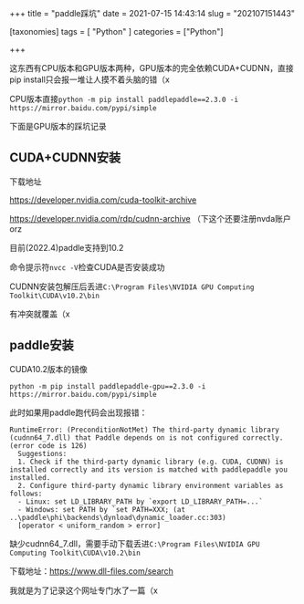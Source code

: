 +++
title = "paddle踩坑"
date = 2021-07-15 14:43:14
slug = "202107151443"

[taxonomies]
tags = [ "Python" ]
categories = ["Python"]

+++



<!-- more -->

这东西有CPU版本和GPU版本两种，GPU版本的完全依赖CUDA+CUDNN，直接pip install只会报一堆让人摸不着头脑的错（x

CPU版本直接`python -m pip install paddlepaddle==2.3.0 -i https://mirror.baidu.com/pypi/simple`

下面是GPU版本的踩坑记录

## CUDA+CUDNN安装

下载地址

https://developer.nvidia.com/cuda-toolkit-archive

https://developer.nvidia.com/rdp/cudnn-archive   （下这个还要注册nvda账户orz

目前(2022.4)paddle支持到10.2

命令提示符`nvcc -V`检查CUDA是否安装成功

CUDNN安装包解压后丢进`C:\Program Files\NVIDIA GPU Computing Toolkit\CUDA\v10.2\bin`

有冲突就覆盖（x

## paddle安装

CUDA10.2版本的镜像

```
python -m pip install paddlepaddle-gpu==2.3.0 -i https://mirror.baidu.com/pypi/simple
```

此时如果用paddle跑代码会出现报错：

```
RuntimeError: (PreconditionNotMet) The third-party dynamic library (cudnn64_7.dll) that Paddle depends on is not configured correctly. (error code is 126)
  Suggestions:
  1. Check if the third-party dynamic library (e.g. CUDA, CUDNN) is installed correctly and its version is matched with paddlepaddle you installed.
  2. Configure third-party dynamic library environment variables as follows:
  - Linux: set LD_LIBRARY_PATH by `export LD_LIBRARY_PATH=...`
  - Windows: set PATH by `set PATH=XXX; (at ..\paddle\phi\backends\dynload\dynamic_loader.cc:303)
  [operator < uniform_random > error]
```

缺少cudnn64_7.dll，需要手动下载丢进`C:\Program Files\NVIDIA GPU Computing Toolkit\CUDA\v10.2\bin`

下载地址：https://www.dll-files.com/search

我就是为了记录这个网址专门水了一篇（x
